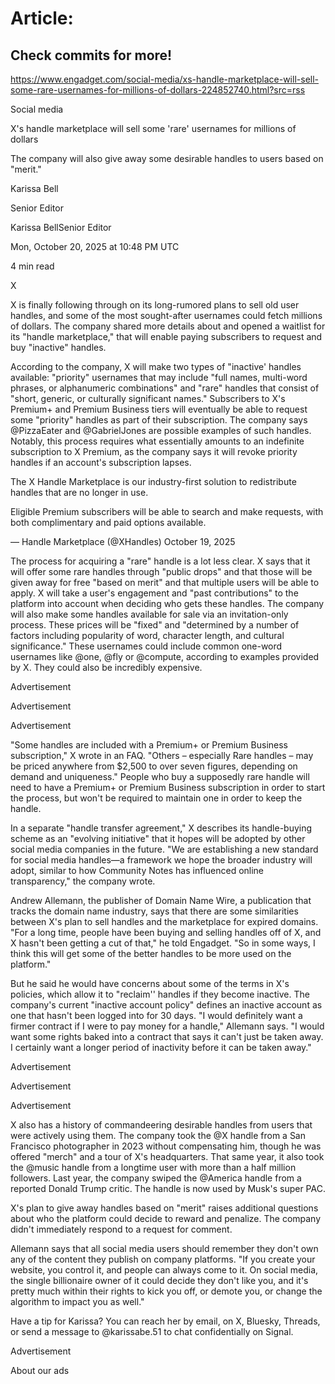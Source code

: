 # Article:

## Check commits for more!
https://www.engadget.com/social-media/xs-handle-marketplace-will-sell-some-rare-usernames-for-millions-of-dollars-224852740.html?src=rss

Social media

X's handle marketplace will sell some 'rare' usernames for millions of dollars

The company will also give away some desirable handles to users based on "merit."

Karissa Bell

Senior Editor

Karissa BellSenior Editor

Mon, October 20, 2025 at 10:48 PM UTC

4 min read

X

X is finally following through on its long-rumored plans to sell old user handles, and some of the most sought-after usernames could fetch millions of dollars. The company shared more details about and opened a waitlist for its "handle marketplace," that will enable paying subscribers to request and buy "inactive" handles.

According to the company, X will make two types of "inactive' handles available: "priority" usernames that may include "full names, multi-word phrases, or alphanumeric combinations" and "rare" handles that consist of "short, generic, or culturally significant names." Subscribers to X's Premium+ and Premium Business tiers will eventually be able to request some "priority" handles as part of their subscription. The company says @PizzaEater and @GabrielJones are possible examples of such handles. Notably, this process requires what essentially amounts to an indefinite subscription to X Premium, as the company says it will revoke priority handles if an account's subscription lapses.

The X Handle Marketplace is our industry-first solution to redistribute handles that are no longer in use.

Eligible Premium subscribers will be able to search and make requests, with both complimentary and paid options available.

— Handle Marketplace (@XHandles) October 19, 2025

The process for acquiring a "rare" handle is a lot less clear. X says that it will offer some rare handles through "public drops" and that those will be given away for free "based on merit" and that multiple users will be able to apply. X will take a user's engagement and "past contributions" to the platform into account when deciding who gets these handles. The company will also make some handles available for sale via an invitation-only process. These prices will be "fixed" and "determined by a number of factors including popularity of word, character length, and cultural significance." These usernames could include common one-word usernames like @one, @fly or @compute, according to examples provided by X. They could also be incredibly expensive.

Advertisement

Advertisement

Advertisement

"Some handles are included with a Premium+ or Premium Business subscription," X wrote in an FAQ. "Others – especially Rare handles – may be priced anywhere from $2,500 to over seven figures, depending on demand and uniqueness." People who buy a supposedly rare handle will need to have a Premium+ or Premium Business subscription in order to start the process, but won't be required to maintain one in order to keep the handle.

In a separate "handle transfer agreement," X describes its handle-buying scheme as an "evolving initiative" that it hopes will be adopted by other social media companies in the future. "We are establishing a new standard for social media handles—a framework we hope the broader industry will adopt, similar to how Community Notes has influenced online transparency," the company wrote.

Andrew Allemann, the publisher of Domain Name Wire, a publication that tracks the domain name industry, says that there are some similarities between X's plan to sell handles and the marketplace for expired domains. "For a long time, people have been buying and selling handles off of X, and X hasn't been getting a cut of that," he told Engadget. "So in some ways, I think this will get some of the better handles to be more used on the platform."

But he said he would have concerns about some of the terms in X's policies, which allow it to "reclaim'' handles if they become inactive. The company's current "inactive account policy" defines an inactive account as one that hasn't been logged into for 30 days. "I would definitely want a firmer contract if I were to pay money for a handle," Allemann says. "I would want some rights baked into a contract that says it can't just be taken away. I certainly want a longer period of inactivity before it can be taken away."

Advertisement

Advertisement

Advertisement

X also has a history of commandeering desirable handles from users that were actively using them. The company took the @X handle from a San Francisco photographer in 2023 without compensating him, though he was offered "merch" and a tour of X's headquarters. That same year, it also took the @music handle from a longtime user with more than a half million followers. Last year, the company swiped the @America handle from a reported Donald Trump critic. The handle is now used by Musk's super PAC.

X's plan to give away handles based on "merit" raises additional questions about who the platform could decide to reward and penalize. The company didn't immediately respond to a request for comment.

Allemann says that all social media users should remember they don't own any of the content they publish on company platforms. "If you create your website, you control it, and people can always come to it. On social media, the single billionaire owner of it could decide they don't like you, and it's pretty much within their rights to kick you off, or demote you, or change the algorithm to impact you as well."

Have a tip for Karissa? You can reach her by email, on X, Bluesky, Threads, or send a message to @karissabe.51 to chat confidentially on Signal.

Advertisement

About our ads